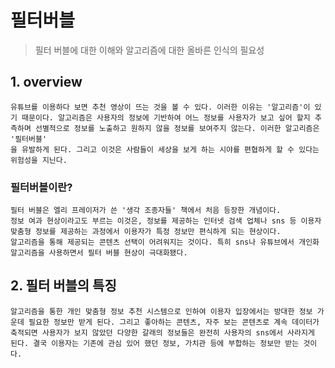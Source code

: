# 필터버블
> 필터 버블에 대한 이해와 알고리즘에 대한 올바른 인식의 필요성

## 1. overview

    유튜브를 이용하다 보면 추천 영상이 뜨는 것을 볼 수 있다. 이러한 이유는 '알고리즘'이 있기 때문이다. 알고리즘은 사용자의 정보에 기반하여 어느 정보를 사용자가 보고 싶어 할지 추측하며 선별적으로 정보를 노출하고 원하지 않을 정보를 보여주지 않는다. 이러한 알고리즘은 '필터버블'
    을 유발하게 된다. 그리고 이것은 사람들이 세상을 보게 하는 시야를 편협하게 할 수 있다는 위험성을 지닌다.

### 필터버블이란?

    필터 버블은 엘리 프레이저가 쓴 '생각 조종자들' 책에서 처음 등장한 개념이다.
    정보 여과 현상이라고도 부르는 이것은, 정보를 제공하는 인터넷 검색 업체나 sns 등 이용자 맞춤형 정보를 제공하는 과정에서 이용자가 특정 정보만 편식하게 되는 현상이다.
    알고리즘을 통해 제공되는 콘텐츠 선택이 어려워지는 것이다. 특히 sns나 유튜브에서 개인화 알고리즘을 사용하면서 필터 버블 현상이 극대화됐다.

## 2. 필터 버블의 특징

    알고리즘을 통한 개인 맞춤형 정보 추천 시스템으로 인하여 이용자 입장에서는 방대한 정보 가운데 필요한 정보만 받게 된다. 그리고 좋아하는 콘텐츠, 자주 보는 콘텐츠로 계속 데이터가 축적되면 사용자가 보지 않았던 다양한 갈래의 정보들은 완전히 사용자의 sns에서 사라지게 된다. 결국 이용자는 기존에 관심 있어 했던 정보, 가치관 등에 부합하는 정보만 받는 것이다.